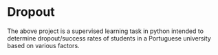 # Dropout
The above project is a supervised learning task in python intended to determine dropout/success rates of students in a Portuguese university based on various factors. 
